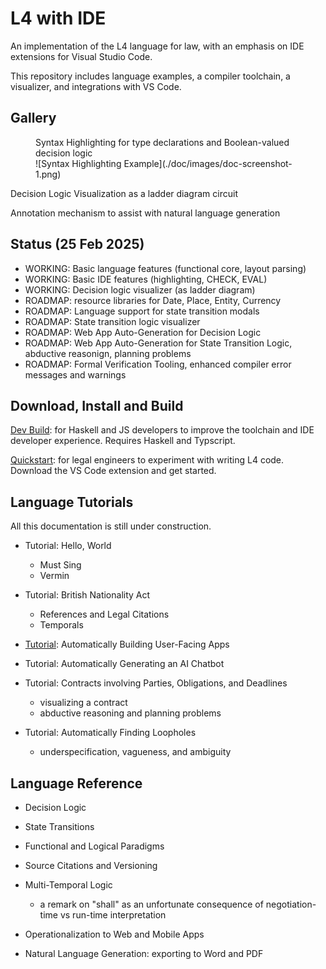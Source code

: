 # L4 with IDE

An implementation of the L4 language for law, with an emphasis on IDE extensions for Visual Studio Code.

This repository includes language examples, a compiler toolchain, a visualizer, and integrations with VS Code.

## Gallery

<figure>

<figcaption>Syntax Highlighting for type declarations and Boolean-valued decision logic</figcaption>
![Syntax Highlighting Example](./doc/images/doc-screenshot-1.png)
</figure>

Decision Logic Visualization as a ladder diagram circuit



Annotation mechanism to assist with natural language generation




## Status (25 Feb 2025)

- WORKING: Basic language features (functional core, layout parsing)
- WORKING: Basic IDE features (highlighting, CHECK, EVAL)
- WORKING: Decision logic visualizer (as ladder diagram)
- ROADMAP: resource libraries for Date, Place, Entity, Currency
- ROADMAP: Language support for state transition modals
- ROADMAP: State transition logic visualizer
- ROADMAP: Web App Auto-Generation for Decision Logic
- ROADMAP: Web App Auto-Generation for State Transition Logic, abductive reasonign, planning problems
- ROADMAP: Formal Verification Tooling, enhanced compiler error messages and warnings

## Download, Install and Build

[Dev Build](Dev.md): for Haskell and JS developers to improve the toolchain and IDE developer experience. Requires Haskell and Typscript.

[Quickstart](Quickstart.md): for legal engineers to experiment with writing L4 code. Download the VS Code extension and get started.

## Language Tutorials

All this documentation is still under construction.

- Tutorial: Hello, World

  - Must Sing
  - Vermin

- Tutorial: British Nationality Act

  - References and Legal Citations
  - Temporals

- [Tutorial](doc/apps.md): Automatically Building User-Facing Apps

- Tutorial: Automatically Generating an AI Chatbot

- Tutorial: Contracts involving Parties, Obligations, and Deadlines

  - visualizing a contract
  - abductive reasoning and planning problems

- Tutorial: Automatically Finding Loopholes
  - underspecification, vagueness, and ambiguity

## Language Reference

- Decision Logic

- State Transitions

- Functional and Logical Paradigms

- Source Citations and Versioning

- Multi-Temporal Logic

  - a remark on "shall" as an unfortunate consequence of negotiation-time vs run-time interpretation

- Operationalization to Web and Mobile Apps

- Natural Language Generation: exporting to Word and PDF

